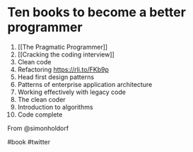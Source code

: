 # Ten books to become a better programmer

1. [[The Pragmatic Programmer]]
2. [[Cracking the coding interview]]
3. Clean code
4. Refactoring https://rli.to/FKb9p
5. Head first design patterns 
6. Patterns of enterprise application architecture 
7. Working effectively with legacy code
8. The clean coder
9. Introduction to algorithms 
10. Code complete 

From @simonholdorf 

#book #twitter